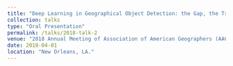 ```yaml
---
title: "Deep Learning in Geographical Object Detection: the Gap, the Trend and the Future"
collection: talks
type: "Oral Presentation"
permalink: /talks/2018-talk-2
venue: "2018 Annual Meeting of Association of American Geographers (AAG)"
date: 2018-04-01
location: "New Orleans, LA."
---
```

